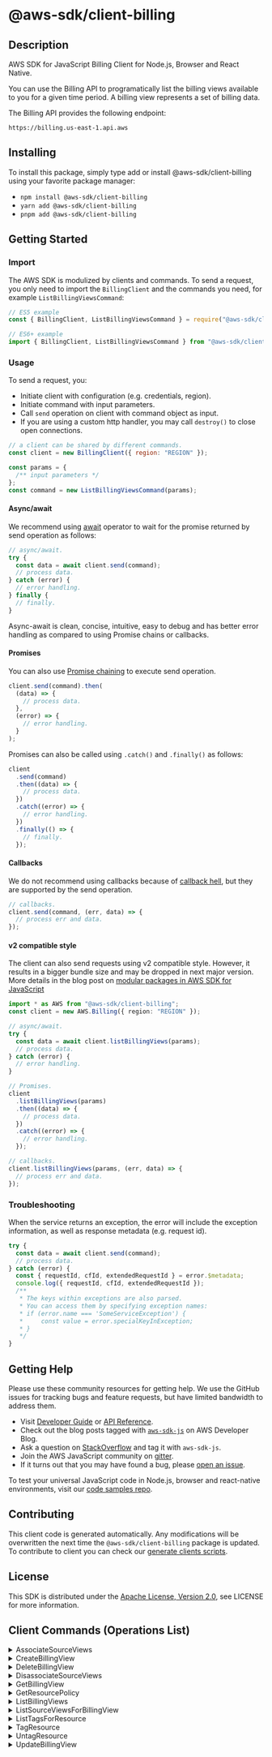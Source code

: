 <!-- generated file, do not edit directly -->

# @aws-sdk/client-billing

## Description

AWS SDK for JavaScript Billing Client for Node.js, Browser and React Native.

<p> You can use the Billing API to programatically list the billing views available to you for a given time period. A billing view represents a set of billing data. </p> <p>The Billing API provides the following endpoint:</p> <p> <code>https://billing.us-east-1.api.aws</code> </p>

## Installing

To install this package, simply type add or install @aws-sdk/client-billing
using your favorite package manager:

- `npm install @aws-sdk/client-billing`
- `yarn add @aws-sdk/client-billing`
- `pnpm add @aws-sdk/client-billing`

## Getting Started

### Import

The AWS SDK is modulized by clients and commands.
To send a request, you only need to import the `BillingClient` and
the commands you need, for example `ListBillingViewsCommand`:

```js
// ES5 example
const { BillingClient, ListBillingViewsCommand } = require("@aws-sdk/client-billing");
```

```ts
// ES6+ example
import { BillingClient, ListBillingViewsCommand } from "@aws-sdk/client-billing";
```

### Usage

To send a request, you:

- Initiate client with configuration (e.g. credentials, region).
- Initiate command with input parameters.
- Call `send` operation on client with command object as input.
- If you are using a custom http handler, you may call `destroy()` to close open connections.

```js
// a client can be shared by different commands.
const client = new BillingClient({ region: "REGION" });

const params = {
  /** input parameters */
};
const command = new ListBillingViewsCommand(params);
```

#### Async/await

We recommend using [await](https://developer.mozilla.org/en-US/docs/Web/JavaScript/Reference/Operators/await)
operator to wait for the promise returned by send operation as follows:

```js
// async/await.
try {
  const data = await client.send(command);
  // process data.
} catch (error) {
  // error handling.
} finally {
  // finally.
}
```

Async-await is clean, concise, intuitive, easy to debug and has better error handling
as compared to using Promise chains or callbacks.

#### Promises

You can also use [Promise chaining](https://developer.mozilla.org/en-US/docs/Web/JavaScript/Guide/Using_promises#chaining)
to execute send operation.

```js
client.send(command).then(
  (data) => {
    // process data.
  },
  (error) => {
    // error handling.
  }
);
```

Promises can also be called using `.catch()` and `.finally()` as follows:

```js
client
  .send(command)
  .then((data) => {
    // process data.
  })
  .catch((error) => {
    // error handling.
  })
  .finally(() => {
    // finally.
  });
```

#### Callbacks

We do not recommend using callbacks because of [callback hell](http://callbackhell.com/),
but they are supported by the send operation.

```js
// callbacks.
client.send(command, (err, data) => {
  // process err and data.
});
```

#### v2 compatible style

The client can also send requests using v2 compatible style.
However, it results in a bigger bundle size and may be dropped in next major version. More details in the blog post
on [modular packages in AWS SDK for JavaScript](https://aws.amazon.com/blogs/developer/modular-packages-in-aws-sdk-for-javascript/)

```ts
import * as AWS from "@aws-sdk/client-billing";
const client = new AWS.Billing({ region: "REGION" });

// async/await.
try {
  const data = await client.listBillingViews(params);
  // process data.
} catch (error) {
  // error handling.
}

// Promises.
client
  .listBillingViews(params)
  .then((data) => {
    // process data.
  })
  .catch((error) => {
    // error handling.
  });

// callbacks.
client.listBillingViews(params, (err, data) => {
  // process err and data.
});
```

### Troubleshooting

When the service returns an exception, the error will include the exception information,
as well as response metadata (e.g. request id).

```js
try {
  const data = await client.send(command);
  // process data.
} catch (error) {
  const { requestId, cfId, extendedRequestId } = error.$metadata;
  console.log({ requestId, cfId, extendedRequestId });
  /**
   * The keys within exceptions are also parsed.
   * You can access them by specifying exception names:
   * if (error.name === 'SomeServiceException') {
   *     const value = error.specialKeyInException;
   * }
   */
}
```

## Getting Help

Please use these community resources for getting help.
We use the GitHub issues for tracking bugs and feature requests, but have limited bandwidth to address them.

- Visit [Developer Guide](https://docs.aws.amazon.com/sdk-for-javascript/v3/developer-guide/welcome.html)
  or [API Reference](https://docs.aws.amazon.com/AWSJavaScriptSDK/v3/latest/index.html).
- Check out the blog posts tagged with [`aws-sdk-js`](https://aws.amazon.com/blogs/developer/tag/aws-sdk-js/)
  on AWS Developer Blog.
- Ask a question on [StackOverflow](https://stackoverflow.com/questions/tagged/aws-sdk-js) and tag it with `aws-sdk-js`.
- Join the AWS JavaScript community on [gitter](https://gitter.im/aws/aws-sdk-js-v3).
- If it turns out that you may have found a bug, please [open an issue](https://github.com/aws/aws-sdk-js-v3/issues/new/choose).

To test your universal JavaScript code in Node.js, browser and react-native environments,
visit our [code samples repo](https://github.com/aws-samples/aws-sdk-js-tests).

## Contributing

This client code is generated automatically. Any modifications will be overwritten the next time the `@aws-sdk/client-billing` package is updated.
To contribute to client you can check our [generate clients scripts](https://github.com/aws/aws-sdk-js-v3/tree/main/scripts/generate-clients).

## License

This SDK is distributed under the
[Apache License, Version 2.0](http://www.apache.org/licenses/LICENSE-2.0),
see LICENSE for more information.

## Client Commands (Operations List)

<details>
<summary>
AssociateSourceViews
</summary>

[Command API Reference](https://docs.aws.amazon.com/AWSJavaScriptSDK/v3/latest/client/billing/command/AssociateSourceViewsCommand/) / [Input](https://docs.aws.amazon.com/AWSJavaScriptSDK/v3/latest/Package/-aws-sdk-client-billing/Interface/AssociateSourceViewsCommandInput/) / [Output](https://docs.aws.amazon.com/AWSJavaScriptSDK/v3/latest/Package/-aws-sdk-client-billing/Interface/AssociateSourceViewsCommandOutput/)

</details>
<details>
<summary>
CreateBillingView
</summary>

[Command API Reference](https://docs.aws.amazon.com/AWSJavaScriptSDK/v3/latest/client/billing/command/CreateBillingViewCommand/) / [Input](https://docs.aws.amazon.com/AWSJavaScriptSDK/v3/latest/Package/-aws-sdk-client-billing/Interface/CreateBillingViewCommandInput/) / [Output](https://docs.aws.amazon.com/AWSJavaScriptSDK/v3/latest/Package/-aws-sdk-client-billing/Interface/CreateBillingViewCommandOutput/)

</details>
<details>
<summary>
DeleteBillingView
</summary>

[Command API Reference](https://docs.aws.amazon.com/AWSJavaScriptSDK/v3/latest/client/billing/command/DeleteBillingViewCommand/) / [Input](https://docs.aws.amazon.com/AWSJavaScriptSDK/v3/latest/Package/-aws-sdk-client-billing/Interface/DeleteBillingViewCommandInput/) / [Output](https://docs.aws.amazon.com/AWSJavaScriptSDK/v3/latest/Package/-aws-sdk-client-billing/Interface/DeleteBillingViewCommandOutput/)

</details>
<details>
<summary>
DisassociateSourceViews
</summary>

[Command API Reference](https://docs.aws.amazon.com/AWSJavaScriptSDK/v3/latest/client/billing/command/DisassociateSourceViewsCommand/) / [Input](https://docs.aws.amazon.com/AWSJavaScriptSDK/v3/latest/Package/-aws-sdk-client-billing/Interface/DisassociateSourceViewsCommandInput/) / [Output](https://docs.aws.amazon.com/AWSJavaScriptSDK/v3/latest/Package/-aws-sdk-client-billing/Interface/DisassociateSourceViewsCommandOutput/)

</details>
<details>
<summary>
GetBillingView
</summary>

[Command API Reference](https://docs.aws.amazon.com/AWSJavaScriptSDK/v3/latest/client/billing/command/GetBillingViewCommand/) / [Input](https://docs.aws.amazon.com/AWSJavaScriptSDK/v3/latest/Package/-aws-sdk-client-billing/Interface/GetBillingViewCommandInput/) / [Output](https://docs.aws.amazon.com/AWSJavaScriptSDK/v3/latest/Package/-aws-sdk-client-billing/Interface/GetBillingViewCommandOutput/)

</details>
<details>
<summary>
GetResourcePolicy
</summary>

[Command API Reference](https://docs.aws.amazon.com/AWSJavaScriptSDK/v3/latest/client/billing/command/GetResourcePolicyCommand/) / [Input](https://docs.aws.amazon.com/AWSJavaScriptSDK/v3/latest/Package/-aws-sdk-client-billing/Interface/GetResourcePolicyCommandInput/) / [Output](https://docs.aws.amazon.com/AWSJavaScriptSDK/v3/latest/Package/-aws-sdk-client-billing/Interface/GetResourcePolicyCommandOutput/)

</details>
<details>
<summary>
ListBillingViews
</summary>

[Command API Reference](https://docs.aws.amazon.com/AWSJavaScriptSDK/v3/latest/client/billing/command/ListBillingViewsCommand/) / [Input](https://docs.aws.amazon.com/AWSJavaScriptSDK/v3/latest/Package/-aws-sdk-client-billing/Interface/ListBillingViewsCommandInput/) / [Output](https://docs.aws.amazon.com/AWSJavaScriptSDK/v3/latest/Package/-aws-sdk-client-billing/Interface/ListBillingViewsCommandOutput/)

</details>
<details>
<summary>
ListSourceViewsForBillingView
</summary>

[Command API Reference](https://docs.aws.amazon.com/AWSJavaScriptSDK/v3/latest/client/billing/command/ListSourceViewsForBillingViewCommand/) / [Input](https://docs.aws.amazon.com/AWSJavaScriptSDK/v3/latest/Package/-aws-sdk-client-billing/Interface/ListSourceViewsForBillingViewCommandInput/) / [Output](https://docs.aws.amazon.com/AWSJavaScriptSDK/v3/latest/Package/-aws-sdk-client-billing/Interface/ListSourceViewsForBillingViewCommandOutput/)

</details>
<details>
<summary>
ListTagsForResource
</summary>

[Command API Reference](https://docs.aws.amazon.com/AWSJavaScriptSDK/v3/latest/client/billing/command/ListTagsForResourceCommand/) / [Input](https://docs.aws.amazon.com/AWSJavaScriptSDK/v3/latest/Package/-aws-sdk-client-billing/Interface/ListTagsForResourceCommandInput/) / [Output](https://docs.aws.amazon.com/AWSJavaScriptSDK/v3/latest/Package/-aws-sdk-client-billing/Interface/ListTagsForResourceCommandOutput/)

</details>
<details>
<summary>
TagResource
</summary>

[Command API Reference](https://docs.aws.amazon.com/AWSJavaScriptSDK/v3/latest/client/billing/command/TagResourceCommand/) / [Input](https://docs.aws.amazon.com/AWSJavaScriptSDK/v3/latest/Package/-aws-sdk-client-billing/Interface/TagResourceCommandInput/) / [Output](https://docs.aws.amazon.com/AWSJavaScriptSDK/v3/latest/Package/-aws-sdk-client-billing/Interface/TagResourceCommandOutput/)

</details>
<details>
<summary>
UntagResource
</summary>

[Command API Reference](https://docs.aws.amazon.com/AWSJavaScriptSDK/v3/latest/client/billing/command/UntagResourceCommand/) / [Input](https://docs.aws.amazon.com/AWSJavaScriptSDK/v3/latest/Package/-aws-sdk-client-billing/Interface/UntagResourceCommandInput/) / [Output](https://docs.aws.amazon.com/AWSJavaScriptSDK/v3/latest/Package/-aws-sdk-client-billing/Interface/UntagResourceCommandOutput/)

</details>
<details>
<summary>
UpdateBillingView
</summary>

[Command API Reference](https://docs.aws.amazon.com/AWSJavaScriptSDK/v3/latest/client/billing/command/UpdateBillingViewCommand/) / [Input](https://docs.aws.amazon.com/AWSJavaScriptSDK/v3/latest/Package/-aws-sdk-client-billing/Interface/UpdateBillingViewCommandInput/) / [Output](https://docs.aws.amazon.com/AWSJavaScriptSDK/v3/latest/Package/-aws-sdk-client-billing/Interface/UpdateBillingViewCommandOutput/)

</details>
